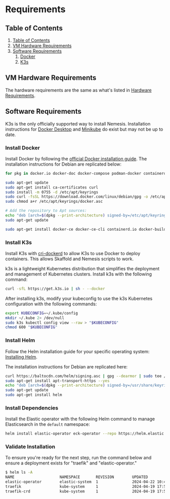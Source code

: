 # Requirements

## Table of Contents

1. [Table of Contents](#table-of-contents)
1. [VM Hardware Requirements](#vm-hardware-requirements)
2. [Software Requirements](#software-requirements)
    1. [Docker](#docker)
    1. [K3s](#k3s)

## VM Hardware Requirements

The hardware requirements are the same as what's listed in [Hardware Requirements](requirements.md#vm-hardware-requirements).

## Software Requirements

K3s is the only officially supported way to install Nemesis. Installation instructions for [Docker Desktop](requirements_docker_desktop.md) and [Minikube](requirements_minikube.md) do exist but may not be up to date.

### Install Docker

Install Docker by following the [official Docker installation guide](https://docs.docker.com/engine/install/). The installation instructions for Debian are replicated below:

```bash
for pkg in docker.io docker-doc docker-compose podman-docker containerd runc; do sudo apt-get remove $pkg; done

sudo apt-get update
sudo apt-get install ca-certificates curl
sudo install -m 0755 -d /etc/apt/keyrings
sudo curl -fsSL https://download.docker.com/linux/debian/gpg -o /etc/apt/keyrings/docker.asc
sudo chmod a+r /etc/apt/keyrings/docker.asc

# Add the repository to Apt sources:
echo "deb [arch=$(dpkg --print-architecture) signed-by=/etc/apt/keyrings/docker.asc] https://download.docker.com/linux/debian $(. /etc/os-release && echo "$VERSION_CODENAME") stable" | sudo tee /etc/apt/sources.list.d/docker.list > /dev/null
sudo apt-get update

sudo apt-get install docker-ce docker-ce-cli containerd.io docker-buildx-plugin docker-compose-plugin
```

### Install K3s

Install K3s with [cri-dockerd](https://github.com/Mirantis/cri-dockerd) to allow K3s to use Docker to deploy containers. This allows Skaffold and Nemesis scripts to work.

k3s is a lightweight Kubernetes distribution that simplifies the deployment and management of Kubernetes clusters.
Install k3s with the following command:

```bash
curl -sfL https://get.k3s.io | sh - --docker
```

After installing k3s, modify your kubeconfig to use the k3s Kubernetes configuration with the following commands:

```bash
export KUBECONFIG=~/.kube/config
mkdir ~/.kube 2> /dev/null
sudo k3s kubectl config view --raw > "$KUBECONFIG"
chmod 600 "$KUBECONFIG"
```

### Install Helm

Follow the Helm installation guide for your specific operating system: [Installing Helm](https://helm.sh/docs/intro/install/).

The installation instructions for Debian are replicated here:

```bash
curl https://baltocdn.com/helm/signing.asc | gpg --dearmor | sudo tee /usr/share/keyrings/helm.gpg > /dev/null
sudo apt-get install apt-transport-https --yes
echo "deb [arch=$(dpkg --print-architecture) signed-by=/usr/share/keyrings/helm.gpg] https://baltocdn.com/helm/stable/debian/ all main" | sudo tee /etc/apt/sources.list.d/helm-stable-debian.list
sudo apt-get update
sudo apt-get install helm
```

### Install Dependencies

Install the Elastic operator with the following Helm command to manage Elasticsearch in the `default` namespace:

```bash
helm install elastic-operator eck-operator --repo https://helm.elastic.co --namespace elastic-system --create-namespace --set managedNamespaces='{default}'
```

### Validate Installation

To ensure you're ready for the next step, run the command below and ensure a deployment exists for "traefik" and "elastic-operator."

```bash
$ helm ls -A
NAME                    NAMESPACE       REVISION        UPDATED                                 STATUS          CHART                           APP VERSION
elastic-operator        elastic-system  1               2024-04-22 10:42:02.9517585 -0400 EDT   deployed        eck-operator-2.12.1             2.12.1
traefik                 kube-system     1               2024-04-19 17:56:18.401408836 +0000 UTC deployed        traefik-25.0.2+up25.0.0         v2.10.5
traefik-crd             kube-system     1               2024-04-19 17:56:17.382691893 +0000 UTC deployed        traefik-crd-25.0.2+up25.0.0     v2.10.5
```